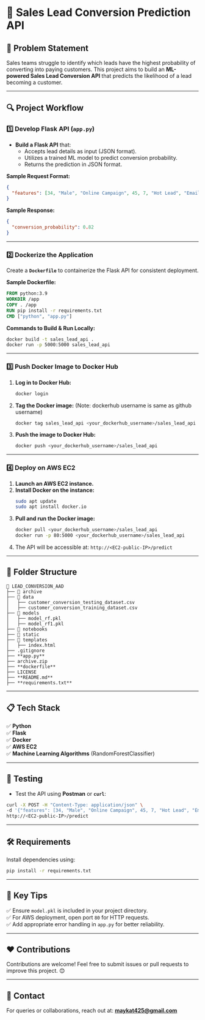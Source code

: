 # 🚀 Sales Lead Conversion Prediction API

## 🧠 Problem Statement
Sales teams struggle to identify which leads have the highest probability of converting into paying customers. This project aims to build an **ML-powered Sales Lead Conversion API** that predicts the likelihood of a lead becoming a customer.

---

## 🔍 Project Workflow

### 1️⃣ Develop Flask API (`app.py`)
- **Build a Flask API** that:
  - Accepts lead details as input (JSON format).
  - Utilizes a trained ML model to predict conversion probability.
  - Returns the prediction in JSON format.

**Sample Request Format:**
```json
{
  "features": [34, "Male", "Online Campaign", 45, 7, "Hot Lead", "Email", "Mobile"]
}
```

**Sample Response:**
```json
{
  "conversion_probability": 0.82
}
```

---

### 2️⃣ Dockerize the Application
Create a **`Dockerfile`** to containerize the Flask API for consistent deployment.

**Sample Dockerfile:**
```dockerfile
FROM python:3.9
WORKDIR /app
COPY . /app
RUN pip install -r requirements.txt
CMD ["python", "app.py"]
```

**Commands to Build & Run Locally:**
```sh
docker build -t sales_lead_api .
docker run -p 5000:5000 sales_lead_api
```

---

### 3️⃣ Push Docker Image to Docker Hub
1. **Log in to Docker Hub:**
   ```sh
   docker login
   ```
2. **Tag the Docker image:**  (Note: dockerhub username is same as github username)
   ```sh
   docker tag sales_lead_api <your_dockerhub_username>/sales_lead_api
   ```
3. **Push the image to Docker Hub:**
   ```sh
   docker push <your_dockerhub_username>/sales_lead_api
   ```

---

### 4️⃣ Deploy on AWS EC2
1. **Launch an AWS EC2 instance.**
2. **Install Docker on the instance:**
   ```sh
   sudo apt update
   sudo apt install docker.io
   ```
3. **Pull and run the Docker image:**
   ```sh
   docker pull <your_dockerhub_username>/sales_lead_api
   docker run -p 80:5000 <your_dockerhub_username>/sales_lead_api
   ```
4. The API will be accessible at: `http://<EC2-public-IP>/predict`

---

## 📂 Folder Structure
```
📂 LEAD_CONVERSION_AAD
├── 📂 archive
├── 📂 data
│   ├── customer_conversion_testing_dataset.csv
│   ├── customer_conversion_training_dataset.csv
├── 📂 models
│   ├── model_rf.pkl
│   ├── model_rf1.pkl
├── 📂 notebooks
├── 📂 static
├── 📂 templates
│   ├── index.html
├── .gitignore
├── **app.py**
├── archive.zip
├── **dockerfile**
├── LICENSE
├── **README.md**
├── **requirements.txt**
```

---

## 📋 Tech Stack
✅ **Python**  
✅ **Flask**  
✅ **Docker**  
✅ **AWS EC2**  
✅ **Machine Learning Algorithms** (RandomForestClassifier)  

---

## 🧪 Testing
- Test the API using **Postman** or **`curl`**:
```sh
curl -X POST -H "Content-Type: application/json" \
-d '{"features": [34, "Male", "Online Campaign", 45, 7, "Hot Lead", "Email", "Mobile"]}' \
http://<EC2-public-IP>/predict
```

---

## 🛠️ Requirements
Install dependencies using:
```sh
pip install -r requirements.txt
```

---

## 🚨 Key Tips
✅ Ensure `model.pkl` is included in your project directory.  
✅ For AWS deployment, open port `80` for HTTP requests.  
✅ Add appropriate error handling in `app.py` for better reliability.

---

## ❤️ Contributions
Contributions are welcome! Feel free to submit issues or pull requests to improve this project. 😊

---

## 📧 Contact
For queries or collaborations, reach out at: **maykat425@gmail.com**

